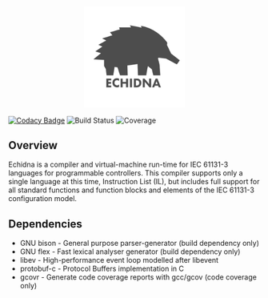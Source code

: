 <p align="center"><img width="40%" src="https://github.com/61131/echidna/blob/master/media/logo.jpg?raw=true"></p>

[![Codacy Badge](https://img.shields.io/codacy/grade/32bc0e41e0234262b81b82043babd41e)](https://www.codacy.com/manual/rcasey/echidna) ![Build Status](https://img.shields.io/circleci/build/github/61131/echidna/master) ![Coverage](https://img.shields.io/codecov/c/github/61131/echidna)

## Overview

Echidna is a compiler and virtual-machine run-time for IEC 61131-3 languages for programmable controllers. This compiler supports only a single language at this time, Instruction List (IL), but includes full support for all standard functions and function blocks and elements of the IEC 61131-3 configuration model.

## Dependencies

-   GNU bison - General purpose parser-generator (build dependency only)
-   GNU flex - Fast lexical analyser generator (build dependency only)
-   libev - High-performance event loop modelled after libevent
-   protobuf-c - Protocol Buffers implementation in C
-   gcovr - Generate code coverage reports with gcc/gcov (code coverage only)
